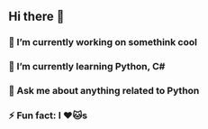 ## Hi there 👋

### 🔭 I’m currently working on somethink cool
### 🌱 I’m currently learning Python, C#
### 💬 Ask me about anything related to Python
### ⚡ Fun fact: I ❤️🐱s


